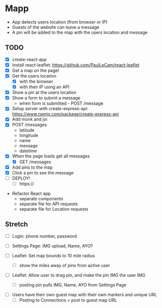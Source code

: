# Mapp

- App detects users location (from browser or IP)
- Guests of the website can leave a message
- A pin will be added to the map with the users location and message

## TODO

- [x] create-react-app
- [x] Install react-leaflet: https://github.com/PaulLeCam/react-leaflet
- [x] Get a map on the page!
- [x] Get the users location
  - [x] with the browser
  - [x] with their IP using an API
- [x] Show a pin at the users location
- [x] Show a form to submit a message
  - when form is submitted - POST /message
- [x] Setup server with create-express-api: https://www.npmjs.com/package/create-express-api
- [x] Add monk and joi
- [x] POST /messages
  - latitude
  - longitude
  - name
  - message
  - datetime
- [x] When the page loads get all messages
  - [x] GET /messages
- [x] Add pins to the map
- [x] Click a pin to see the message
- [ ] DEPLOY!
  - [ ] https://
- Refactor React app
  - separate components
  - separate file for API requests
  - separate file for Location requests

## Stretch

- [ ] Login: phone number, password
- [ ] Settings Page: IMG upload, Name, AYO?

- [ ] Leaflet: Set map bounds to 10 mile radius
    - [ ] show the miles away of pins from active user
* [ ] Leaflet: Allow user to drag pin, and make the pin IMG the user IMG
  - [ ] posting pin pulls IMG, Name, AYO from Settings Page
    

- [ ] Users have their own guest map with their own markers and unique URL
  - [ ] Posting to Connections = post to guest map URL
